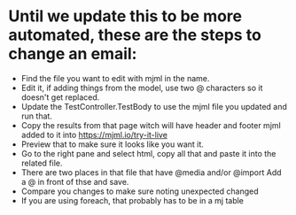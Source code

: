 # Until we update this to be more automated, these are the steps to change an email:
* Find the file you want to edit with mjml in the name.
* Edit it, if adding things from the model, use two @ characters so it doesn't get replaced.
* Update the TestController.TestBody to use the mjml file you updated and run that.
* Copy the results from that page witch will have header and footer mjml added to it into https://mjml.io/try-it-live
* Preview that to make sure it looks like you want it.
* Go to the right pane and select html, copy all that and paste it into the related file.
* There are two places in that file that have @media and/or @import Add a @ in front of thse and save.
* Compare you changes to make sure noting unexpected changed
* If you are using foreach, that probably has to be in a mj table